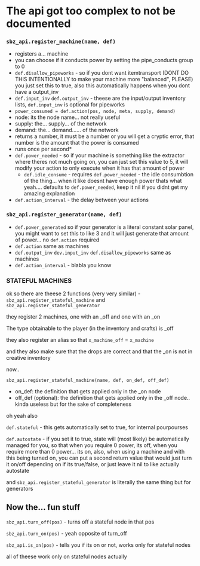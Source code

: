 # The api got too complex to not be documented

### `sbz_api.register_machine(name, def)`
- registers a... machine
- you can choose if it conducts power by setting the pipe_conducts group to 0
- `def.disallow_pipeworks` - so if you dont want itemtransport (DONT DO THIS INTENTIONALLY to make your machine more "balanced", PLEASE) you just set this to true, also this automatically happens when you dont have a output_inv
- `def.input_inv` `def.output_inv` - theese are the input/output inventory lists, `def.input_inv` is optional for pipeworks
- `power_consumed = def.action(pos, node, meta, supply, demand)`
 - node: its the node name... not really useful
 - supply: the... supply... of the network
 - demand: the... demand...... of the network
 - returns a number, it must be a number or you will get a cryptic error, that number is the amount that the power is consumed
 - runs once per second*
- `def.power_needed` - so if your machine is something like the extractor where theres not much going on, you can just set this value to 5, it will modify your action to only execute when it has that amount of power
  - `def.idle_consume` - requires `def.power_needed` - the idle consumbtion of the thing... when it like doesnt have enough power thats what yeah.... defaults to `def.power_needed`, keep it nil if you didnt get my amazing explanation  
- `def.action_interval` - the delay between your actions

### `sbz_api.register_generator(name, def)`
- `def.power_generated` so if your generator is a literal constant solar panel, you might want to set this to like 3 and it will just generate that amount of power... no `def.action` required
- `def.action` same as machines
- `def.output_inv` `dev.input_inv` `def.disallow_pipeworks` same as machines
- `def.action_interval` - blabla you know

### STATEFUL MACHINES
ok so there are theese 2 functions (very very similar) - `sbz_api.register_stateful_machine` and `sbz_api.register_stateful_generator`

they register 2 machines, one with an _off and one with an _on

The type obtainable to the player (in the inventory and crafts) is _off

they also register an alias so that `x_machine_off` = `x_machine`

and they also make sure that the drops are correct and that the _on is not in creative inventory

now..

`sbz_api.register_stateful_machine(name, def, on_def, off_def)`
- on_def: the definition that gets applied only in the _on node
- off_def (optional): the definition that gets applied only in the _off node.. kinda useless but for the sake of completeness

oh yeah also

`def.stateful` - this gets automatically set to true, for internal pourpourses

`def.autostate` - if you set it to true, state will (most likely) be automatically managed for you, so that when you require 0 power, its off, when you require more than 0 power... its on, also, when using a machine and with this being turned on, you can put a second return value that would just turn it on/off depending on if its true/false, or just leave it nil to like actually autostate

and `sbz_api.register_stateful_generator` is literally the same thing but for generators

## Now the... fun stuff

`sbz_api.turn_off(pos)` - turns off a stateful node in that pos

`sbz_api.turn_on(pos)` - yeah opposite of turn_off

`sbz_api.is_on(pos)` - tells you if its on or not, works only for stateful nodes

all of theese work only on stateful nodes actually


